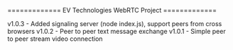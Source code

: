 ============= EV Technologies WebRTC Project =============

v1.0.3 - Added signaling server (node index.js), support peers from cross browsers
v1.0.2 - Peer to peer text message exchange
v1.0.1 - Simple peer to peer stream video connection

